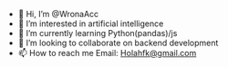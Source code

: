- 👋 Hi, I’m @WronaAcc
- 👀 I’m interested in artificial intelligence
- 🌱 I’m currently learning Python(pandas)/js
- 💞️ I’m looking to collaborate on backend development
- 📫 How to reach me Email: Holahfk@gmail.com
